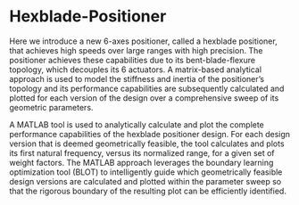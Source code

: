 # Hexblade-Positioner


Here we introduce a new 6-axes positioner, called a hexblade positioner, that achieves high speeds over large ranges with high precision. The positioner achieves these capabilities due to its bent-blade-flexure topology, which decouples its 6 actuators. A matrix-based analytical approach is used to model the stiffness and inertia of the positioner’s topology and its performance capabilities are subsequently calculated and plotted for each version of the design over a comprehensive sweep of its geometric parameters.


A MATLAB tool is used to analytically calculate and plot the complete performance capabilities of the hexblade positioner design. For each design version that is deemed geometrically feasible, the tool calculates and plots its first natural frequency, versus its normalized range, for a given set of weight factors. The MATLAB approach leverages the boundary learning optimization tool (BLOT) to intelligently guide which geometrically feasible design versions are calculated and plotted within the parameter sweep so that the rigorous boundary of the resulting plot can be efficiently identified.
